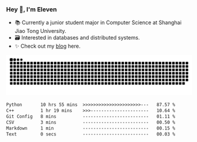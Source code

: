 ### Hey 👋, I'm Eleven

- 📚 Currently a junior student major in Computer Science at Shanghai Jiao Tong University.
- 🗃️ Interested in databases and distributed systems.
- ✨ Check out my [blog](https://blog.eleven.wiki) here.

![github contribution grid snake animation](https://raw.githubusercontent.com/El-even-11/El-even-11/output/github-contribution-grid-snake.svg)

<!--START_SECTION:waka-->

```text
Python       10 hrs 55 mins  >>>>>>>>>>>>>>>>>>>>>>---   87.57 %
C++          1 hr 19 mins    >>>----------------------   10.64 %
Git Config   8 mins          -------------------------   01.11 %
CSV          3 mins          -------------------------   00.50 %
Markdown     1 min           -------------------------   00.15 %
Text         0 secs          -------------------------   00.03 %
```

<!--END_SECTION:waka-->
